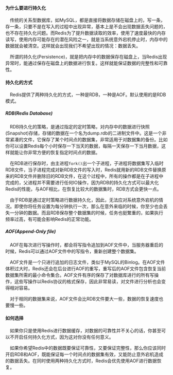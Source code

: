 #### 为什么要进行持久化

&ensp;&ensp;传统的关系型数据库，如MySQL，都是直接将数据存储在磁盘上的，写一条，存一条，只要不是在写入的过程中出现异常，基本上是不会出现数据丢失问题的，也不存在持久化问题。而Redis为了提升数据读取的效率，使用了速度最快的内存读写，使用内存可能存在的潜在风险之一，就是当系统意外宕机停止时，内存中的数据就会被清空。这样就会出现我们不希望出现的情况：数据丢失。

&ensp;&ensp;所谓的持久化(Persistence)，就是把内存中的数据保存在磁盘上，当Redis出现异常时，能通过保存在磁盘上的数据进行恢复。这样就能保证数据的完整性和可靠性。

#### 持久化的方式

&ensp;&ensp;Redis提供了两种持久化的方式，一种是RDB，一种是AOF。默认使用的是RDB模式。

##### RDB(Redis Database)

&ensp;&ensp;RDB持久化的策略，是通过指定的定时策略，对内存中的数据进行快照(Snapshot)存储，存储的数据在一个名为dump.rdb的二进制文件中。这是一个非常紧凑的文件，它保存了某个时间点的数据集，非常适用于对数据集的备份。比如你可以设置Redis每个小时保存一下当天的数据，每隔一天保存一下当月数据，这样就能让你非常方便的恢复指定时间点的数据。

&ensp;&ensp;在RDB进行保存时，由主进程```fork()```出一个子进程，子进程将数据集写入临时RDB文件，当子进程完成对新RDB文件的写入时，Redis就用新的RDB文件替换原来的RDB文件并删除旧的RDB文件，在这个过程中，所有的操作都是在子进程中完成的，父进程并不需要进行任何IO操作，因为RDB的持久化方式可以最大化Redis的性能，与AOF相比，在恢复比较大的数据集时，RDB方式会更快一点。

&ensp;&ensp;由于RDB是通过定时策略进行数据持久化，因此，无法应对系统意外宕机的情况。即使你将任务设置为每分钟执行一次，那么在意外来临的时候，你至少也会丢失一分钟的数据。而且RDB保存整个数据集的时候，任务也挺繁重的，如果执行频率过高，有可能会影响Redis的正常功能。

##### AOF(Append-Only file)

&ensp;&ensp;AOF在每次进行写操作时，都会将写指令追加到AOF文件中，当服务器重启的时候，Redis可以通过AOF文件中的写指令，重新创建整个数据集。

&ensp;&ensp;AOF文件是一个只进行追加的日志文件，类似于MySQL的Binlog。在AOF文件体积过大时，Redis还会在后台进行AOF的重写，重写后的AOF文件包含恢复当前数据集所需的最小命令集合。AOF文件有序的保存了对数据库进行的所有写操作，这些写操作以Redis协议的格式保存，因此非常易读，对文件进行分析也会变得相对容易。

&ensp;&ensp;对于相同的数据集来说，AOF文件会比RDB文件要大一些，数据的恢复速度也要慢一些。

#### 如何选择

&ensp;&ensp;如果你只是使用Redis进行数据缓存，对数据的可靠性并不关心的话，你甚至可以不开启任何持久化方式，因为这对你没有任何意义。

&ensp;&ensp;如果你希望Redis中的数据既要保证可靠性，又要保证完整性，那么你应该同时开启RDB和AOF，既能保证每一个时间点的数据集有效，又能防止意外宕机造成的数据丢失。在同时使用两种持久化方式时，Redis会优先使用AOF进行数据恢复。